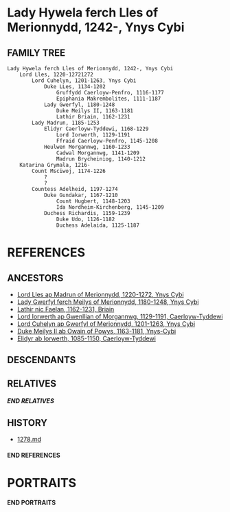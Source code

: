 # Lady Hywela ferch Lles of Merionnydd, 1242-, Ynys Cybi

## FAMILY TREE
```
Lady Hywela ferch Lles of Merionnydd, 1242-, Ynys Cybi
    Lord Lles, 1220-12721272
        Lord Cuhelyn, 1201-1263, Ynys Cybi
            Duke LLes, 1134-1202
                Gruffydd Caerloyw-Penfro, 1116-1177
                Epiphania Makrembolites, 1111-1187
            Lady Gwerfyl, 1180-1248
                Duke Meilys II, 1163-1181
                Lathir Briain, 1162-1231
        Lady Madrun, 1185-1253
            Elidyr Caerloyw-Tyddewi, 1168-1229
                Lord Iorwerth, 1129-1191
                Ffraid Caerloyw-Penfro, 1145-1208             
            Heulwen Morgannwg, 1160-1233
                Cadwal Morgannwg, 1141-1209
                Madrun Brycheiniog, 1140-1212
    Katarina Grymala, 1216-
        Count Msciwoj, 1174-1226
            ?
            ?
        Countess Adelheid, 1197-1274
            Duke Gundakar, 1167-1210
                Count Hugbert, 1148-1203
                Ida Nordheim-Kirchenberg, 1145-1209
            Duchess Richardis, 1159-1239
                Duke Udo, 1126-1182
                Duchess Adelaida, 1125-1187
```

# REFERENCES

## ANCESTORS
* [Lord Lles ap Madrun of Merionnydd, 1220-1272, Ynys Cybi](lles_ap_madrun_1220.md)
* [Lady Gwerfyl ferch Meilys of Merionnydd, 1180-1248, Ynys Cybi](gwerfyl_ferch_meilys_1180.md)
* [Lathir nic Faelan, 1162-1231, Briain](lathir_nic_faelan_1162.md)
* [Lord Iorwerth ap Gwenllian of Morgannwg, 1129-1191, Caerloyw-Tyddewi](iorwerth_ap_gwenllian_1129.md)
* [Lord Cuhelyn ap Gwerfyl of Merionnydd, 1201-1263, Ynys Cybi](cuhelyn_ap_gwerfyl_1201.md)
* [Duke Meilys II ab Owain of Powys, 1163-1181, Ynys-Cybi](meilys_ii_ab_owain_1163.md)
* [Elidyr ab Iorwerth, 1085-1150, Caerloyw-Tyddewi](elidyr_ab_iorwerth_1085.md)

## DESCENDANTS

## RELATIVES

##### END RELATIVES 
## HISTORY
* [1278.md](../h/1278.md)

#### END REFERENCES

# PORTRAITS

#### END PORTRAITS

